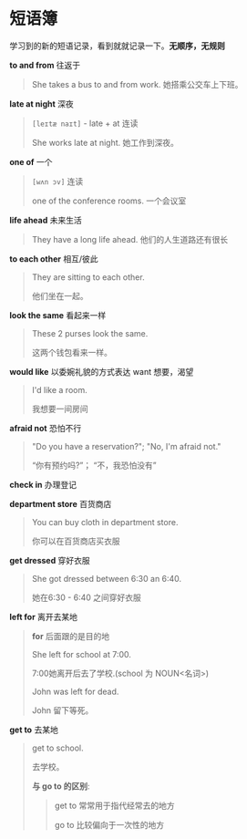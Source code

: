 # 短语簿

学习到的新的短语记录，看到就就记录一下。**无顺序，无规则**



**to and from** 往返于

> She takes a bus to and from work. 她搭乘公交车上下班。

**late at night** 深夜 

> `[leɪtæ naɪt]` - late + at 连读
>
> She works late at night. 她工作到深夜。

**one of** 一个

> `[wʌn ɔv]` 连读
>
> one of the conference rooms. 一个会议室

**life ahead** 未来生活

> They have a long life ahead. 他们的人生道路还有很长

**to each other** 相互/彼此

> They are sitting to each other.
>
> 他们坐在一起。

**look the same** 看起来一样

> These 2 purses look the same.
>
> 这两个钱包看来一样。

**would like** 以委婉礼貌的方式表达 want 想要，渴望

> I'd like a room.
>
> 我想要一间房间

**afraid not** 恐怕不行

> "Do you have a reservation?"; "No, I'm afraid not."
>
> “你有预约吗?”； “不，我恐怕没有”

**check in** 办理登记

**department store** 百货商店

> You can buy cloth in department store.
>
> 你可以在百货商店买衣服

**get dressed** 穿好衣服

> She got dressed between 6:30 an 6:40.
>
> 她在6:30 - 6:40 之间穿好衣服

**left for** 离开去某地

> **for** 后面跟的是目的地
>
> She left for school at 7:00.
>
> 7:00她离开后去了学校.(school 为 NOUN<名词>)
>
> John was left for dead.
>
> John 留下等死。

**get to** 去某地

> get to school.
>
> 去学校。
>
> **与 go to 的区别**:
>
> > get to 常常用于指代经常去的地方
> >
> > go to 比较偏向于一次性的地方
